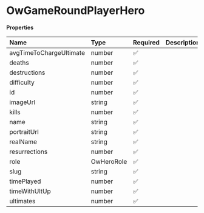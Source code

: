 # OwGameRoundPlayerHero

**Properties**

| Name                    | Type       | Required | Description |
| :---------------------- | :--------- | :------- | :---------- |
| avgTimeToChargeUltimate | number     | ✅       |             |
| deaths                  | number     | ✅       |             |
| destructions            | number     | ✅       |             |
| difficulty              | number     | ✅       |             |
| id                      | number     | ✅       |             |
| imageUrl                | string     | ✅       |             |
| kills                   | number     | ✅       |             |
| name                    | string     | ✅       |             |
| portraitUrl             | string     | ✅       |             |
| realName                | string     | ✅       |             |
| resurrections           | number     | ✅       |             |
| role                    | OwHeroRole | ✅       |             |
| slug                    | string     | ✅       |             |
| timePlayed              | number     | ✅       |             |
| timeWithUltUp           | number     | ✅       |             |
| ultimates               | number     | ✅       |             |

